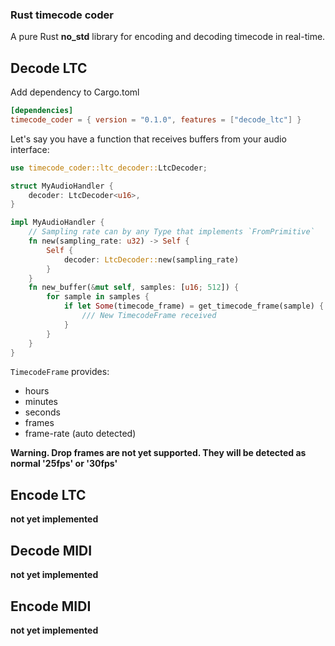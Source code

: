 ### Rust timecode coder

A pure Rust **no_std** library for encoding and decoding timecode in real-time.

## Decode LTC

Add dependency to Cargo.toml

```toml
[dependencies]
timecode_coder = { version = "0.1.0", features = ["decode_ltc"] }
```

Let's say you have a function that receives buffers from your audio interface:

```rust
use timecode_coder::ltc_decoder::LtcDecoder;

struct MyAudioHandler {
    decoder: LtcDecoder<u16>,
}

impl MyAudioHandler {
    // Sampling rate can by any Type that implements `FromPrimitive` 
    fn new(sampling_rate: u32) -> Self {
        Self {
            decoder: LtcDecoder::new(sampling_rate)
        }
    }
    fn new_buffer(&mut self, samples: [u16; 512]) {
        for sample in samples {
            if let Some(timecode_frame) = get_timecode_frame(sample) {
                /// New TimecodeFrame received
            }
        }
    }
}

```
`TimecodeFrame` provides:
- hours
- minutes
- seconds
- frames
- frame-rate (auto detected)

<strong>Warning. Drop frames are not yet supported. They will be detected as normal '25fps' or '30fps'</strong>

## Encode LTC

**not yet implemented**

## Decode MIDI

**not yet implemented**

## Encode MIDI

**not yet implemented**